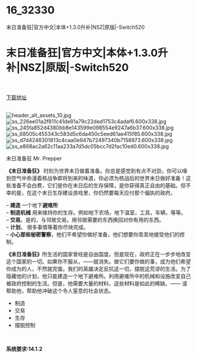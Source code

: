 # 16_32330
末日准备狂|官方中文|本体+1.3.0升补|NSZ|原版|-Switch520
# 末日准备狂|官方中文|本体+1.3.0升补|NSZ|原版|-Switch520
 <br/></br>
[下载地址](https://www.switch520.cc/article/32330 "下载地址")
<br/></br>

<p><img title="header_alt_assets_10.jpg" src="https://www.switch520.cc/muke_img/2022_06_04_2e3d6c44c0255.jpg" alt="header_alt_assets_10.jpg"><br>
<img title="ss_226ee01a2f811c41de81a79c22ded1753c4adaf6.600x338.jpg" src="https://www.switch520.cc/muke_img/2022_06_04_e91cf2b07b48a.jpg" alt="ss_226ee01a2f811c41de81a79c22ded1753c4adaf6.600x338.jpg"><br>
<img title="ss_245fa852d4380bb8e143599e098554e9247a6b37.600x338.jpg" src="https://www.switch520.cc/muke_img/2022_06_04_f21105583482e.jpg" alt="ss_245fa852d4380bb8e143599e098554e9247a6b37.600x338.jpg"><br>
<img title="ss_68505c455343c583d5c6da450c5eed61ae415f85.600x338.jpg" src="https://www.switch520.cc/muke_img/2022_06_04_82e2ec8cb406f.jpg" alt="ss_68505c455343c583d5c6da450c5eed61ae415f85.600x338.jpg"><br>
<img title="ss_d7d4246301813c4caa0e947b72497340b7158973.600x338.jpg" src="https://www.switch520.cc/muke_img/2022_06_04_de40db12e745e.jpg" alt="ss_d7d4246301813c4caa0e947b72497340b7158973.600x338.jpg"><br>
<img title="ss_e868ac2a62c11aa233a7d5dc05bcc7d2fac10ed0.600x338.jpg" src="https://www.switch520.cc/muke_img/2022_06_04_b1c9d91e7b4fe.jpg" alt="ss_e868ac2a62c11aa233a7d5dc05bcc7d2fac10ed0.600x338.jpg"></p>
<p>末日准备狂 Mr. Prepper</p>
<p><strong>《末日准备狂》</strong>&nbsp;时刻为世界末日做着准备。你总是感觉到有点不对劲，你可以嗅到空气中弥漫着核战争即将到来的味道，你必须为核战后的世界末日做好准备！这些准备不会白费，它们是你在末日后的生存保障，是你获得真正自由的基础。但不幸的是，在这个末日生存建设游戏里，你仍然要每天应付那个偏执的政府。</p>
<p>–&nbsp;<strong>建造</strong>&nbsp;一个地下<strong>避难所</strong><br>
–&nbsp;<strong>制造机械</strong>&nbsp;用来维持你的生存。例如地下农场，地下温室，工具，车辆，等等。<br>
–&nbsp;<strong>交易</strong>。是的，与邻居交易。用邻居需要的东西换回对你有用的东西。<br>
–&nbsp;<strong>计划</strong>， 很多事情等着你尽快完成。<br>
–&nbsp;<strong>小心那些秘密警察</strong>，他们不希望你做好准备，他们想要你乖乖地接受他们的控制。</p>
<p><strong>《末日准备狂》</strong>所生活的国家曾经是自由国度。但是现在，政府正在一步步地改变这个国家的一切。如果你不服从，——就消失。做它们要你做的事，成为他们希望你成为的人，不然就完蛋。我们的英雄决定反抗这一切，摆脱这荒谬的生活。为了隐藏他的计划，他只能建造一个地下避难所。利用避难所中的机械和设施改变自己被政府控制的生活。但是，他需要大量的材料，这些材料是如此的稀缺。—— 请帮助他，帮助他冲破这个令人窒息的社会状态。</p>
<ul class="bb_ul">
<li>制造</li>
<li>交易</li>
<li>生存</li>
<li>摆脱控制</li>
</ul>
<p>&nbsp;</p>
<p><strong>系统要求:14.1.2</strong></p>



